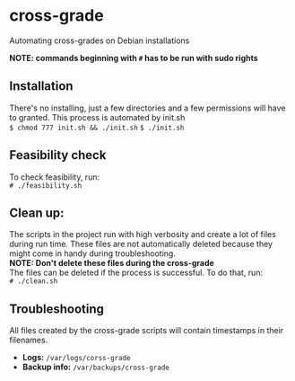 # cross-grade
Automating cross-grades on Debian installations 

**NOTE: commands beginning with `#` has to be run with sudo rights**

## Installation
There's no installing, just a few directories and a few permissions will have to granted. This process is automated by init.sh
<br>
`$ chmod 777 init.sh && ./init.sh` 
`$ ./init.sh`
<br>

## Feasibility check
To check feasibility, run:
<br>
`# ./feasibility.sh`

## Clean up:
The scripts in the project run with high verbosity and create a lot of files during run time. 
These files are not automatically deleted because they might come in handy during troubleshooting. 
<br>
**NOTE: Don't delete these files during the cross-grade**
<br>
The files can be deleted if the process is successful. To do that, run:
<br>
`# ./clean.sh`
## Troubleshooting
All files created by the cross-grade scripts will contain timestamps in their filenames. 
<br>
+ **Logs:** 
`/var/logs/corss-grade`
+ **Backup info:**
`/var/backups/cross-grade`





